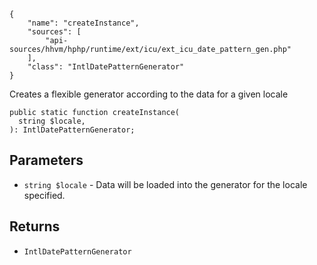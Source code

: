 ``` yamlmeta
{
    "name": "createInstance",
    "sources": [
        "api-sources/hhvm/hphp/runtime/ext/icu/ext_icu_date_pattern_gen.php"
    ],
    "class": "IntlDatePatternGenerator"
}
```




Creates a flexible generator according to the data for a given locale




``` Hack
public static function createInstance(
  string $locale,
): IntlDatePatternGenerator;
```




## Parameters




+ ` string $locale ` - Data will be loaded into the generator for the
  locale specified.




## Returns




* ` IntlDatePatternGenerator `
<!-- HHAPIDOC -->
